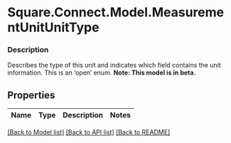 # Square.Connect.Model.MeasurementUnitUnitType

### Description

Describes the type of this unit and indicates which field contains the unit information. This is an ‘open’ enum.
**Note: This model is in beta.**

## Properties

Name | Type | Description | Notes
------------ | ------------- | ------------- | -------------



[[Back to Model list]](../README.md#documentation-for-models) [[Back to API list]](../README.md#documentation-for-api-endpoints) [[Back to README]](../README.md)

